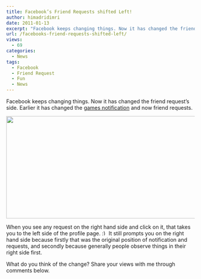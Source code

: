 ```yaml
---
title: Facebook’s Friend Requests shifted Left!
author: himadridimri
date: 2011-01-13
excerpt: "Facebook keeps changing things. Now it has changed the friend request's side. Earlier it has changed the games notification and now friend requests."
url: /facebooks-friend-requests-shifted-left/
views:
  - 69
categories:
  - News
tags:
  - Facebook
  - Friend Request
  - Fun
  - News
---
```

Facebook keeps changing things. Now it has changed the friend request&#8217;s side. Earlier it has changed the <a href="http://fbknol.com/games-notification-relocated-on-facebook/" onclick="_gaq.push(['_trackEvent', 'outbound-article', 'http://fbknol.com/games-notification-relocated-on-facebook/', 'games notification']);" >games notification</a> and now friend requests.

<a href="http://fbknol.com/facebooks-friend-requests-shifted-left/friend-request-gone-left/" onclick="_gaq.push(['_trackEvent', 'outbound-article', 'http://fbknol.com/facebooks-friend-requests-shifted-left/friend-request-gone-left/', '']);" rel="attachment wp-att-5172"><img class="alignnone size-full  wp-image-54244" src="http://cdn.devilsworkshop.org/files/2011/01/friend-request-gone-left.png" alt="" width="556" height="273" /></a>

When you see any request on the right hand side and click on it, that takes you to the left side of the profile page. <img src="http://devilsworkshop.org/wp-includes/images/smilies/simple-smile.png" alt=":)" class="wp-smiley" style="height: 1em; max-height: 1em;" /> It still prompts you on the right hand side because firstly that was the original position of notification and requests, and secondly because generally people observe things in their right side first.

What do you think of the change? Share your views with me through comments below.
